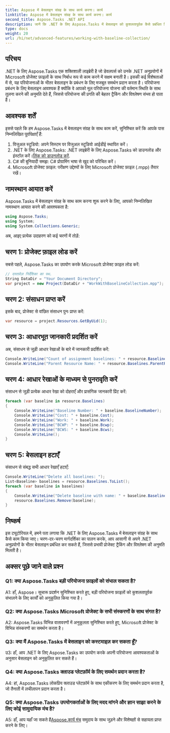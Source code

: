 ```yaml
---
title: Aspose में बेसलाइन संग्रह के साथ कार्य करना। कार्य
linktitle: Aspose में बेसलाइन संग्रह के साथ कार्य करना। कार्य
second_title: Aspose.Tasks .NET API
description: जानें कि .NET के लिए Aspose.Tasks में बेसलाइन को कुशलतापूर्वक कैसे प्रबंधित किया जाए। चरण-दर-चरण मार्गदर्शन के लिए हमारे व्यापक ट्यूटोरियल का अनुसरण करें।
type: docs
weight: 20
url: /hi/net/advanced-features/working-with-baseline-collection/
---
```

## परिचय

.NET के लिए Aspose.Tasks एक शक्तिशाली लाइब्रेरी है जो डेवलपर्स को उनके .NET अनुप्रयोगों में Microsoft प्रोजेक्ट फ़ाइलों के साथ निर्बाध रूप से काम करने में सक्षम बनाती है। इसकी कई विशेषताओं में से, यह परियोजनाओं के भीतर बेसलाइन के प्रबंधन के लिए मजबूत समर्थन प्रदान करता है। परियोजना प्रबंधन के लिए बेसलाइन आवश्यक हैं क्योंकि वे आपको मूल परियोजना योजना की वर्तमान स्थिति के साथ तुलना करने की अनुमति देते हैं, जिससे परियोजना की प्रगति की बेहतर ट्रैकिंग और विश्लेषण संभव हो पाता है।

## आवश्यक शर्तें

इससे पहले कि हम Aspose.Tasks में बेसलाइन संग्रह के साथ काम करें, सुनिश्चित करें कि आपके पास निम्नलिखित पूर्वापेक्षाएँ हैं:

1. विजुअल स्टूडियो: अपने सिस्टम पर विजुअल स्टूडियो आईडीई स्थापित करें।
2.  .NET के लिए Aspose.Tasks: .NET लाइब्रेरी के लिए Aspose.Tasks को डाउनलोड और इंस्टॉल करें।[लिंक को डाउनलोड करें](https://releases.aspose.com/tasks/net/).
3. C# की बुनियादी समझ: C# प्रोग्रामिंग भाषा से खुद को परिचित करें।
4. Microsoft प्रोजेक्ट फ़ाइल: परीक्षण उद्देश्यों के लिए Microsoft प्रोजेक्ट फ़ाइल (.mpp) तैयार रखें।

## नामस्थान आयात करें

Aspose.Tasks में बेसलाइन संग्रह के साथ काम करना शुरू करने के लिए, आपको निम्नलिखित नामस्थान आयात करने की आवश्यकता है:

```csharp
using Aspose.Tasks;
using System;
using System.Collections.Generic;


```

अब, आइए प्रत्येक उदाहरण को कई चरणों में तोड़ें:

## चरण 1: प्रोजेक्ट फ़ाइल लोड करें

सबसे पहले, Aspose.Tasks का उपयोग करके Microsoft प्रोजेक्ट फ़ाइल लोड करें:

```csharp
// दस्तावेज़ निर्देशिका का पथ.
String DataDir = "Your Document Directory";
var project = new Project(DataDir + "WorkWithBaselineCollection.mpp");
```

## चरण 2: संसाधन प्राप्त करें

इसके बाद, प्रोजेक्ट से वांछित संसाधन पुनः प्राप्त करें:

```csharp
var resource = project.Resources.GetByUid(1);
```

## चरण 3: आधारभूत जानकारी प्रदर्शित करें

अब, संसाधन से जुड़ी आधार रेखाओं के बारे में जानकारी प्रदर्शित करें:

```csharp
Console.WriteLine("Count of assignment baselines: " + resource.Baselines.Count);
Console.WriteLine("Parent Resource Name: " + resource.Baselines.ParentResource.Get(Rsc.Name));
```

## चरण 4: आधार रेखाओं के माध्यम से पुनरावृति करें

संसाधन से जुड़ी प्रत्येक आधार रेखा को दोहराएँ और प्रासंगिक जानकारी प्रिंट करें:

```csharp
foreach (var baseline in resource.Baselines)
{
    Console.WriteLine("Baseline Number: " + baseline.BaselineNumber);
    Console.WriteLine("Cost: " + baseline.Cost);
    Console.WriteLine("Work: " + baseline.Work);
    Console.WriteLine("BCWP: " + baseline.Bcwp);
    Console.WriteLine("BCWS: " + baseline.Bcws);
    Console.WriteLine();
}
```

## चरण 5: बेसलाइन हटाएँ

संसाधन से संबद्ध सभी आधार रेखाएँ हटाएँ:

```csharp
Console.WriteLine("Delete all baselines: ");
List<Baseline> baselines = resource.Baselines.ToList();
foreach (var baseline in baselines)
{
    Console.WriteLine("Delete baseline with name: " + baseline.BaselineNumber);
    resource.Baselines.Remove(baseline);
}
```

## निष्कर्ष

इस ट्यूटोरियल में, हमने पता लगाया कि .NET के लिए Aspose.Tasks में बेसलाइन संग्रह के साथ कैसे काम किया जाए। चरण-दर-चरण मार्गदर्शिका का पालन करके, आप आसानी से अपने .NET अनुप्रयोगों के भीतर बेसलाइन प्रबंधित कर सकते हैं, जिससे प्रभावी प्रोजेक्ट ट्रैकिंग और विश्लेषण की अनुमति मिलती है।

## अक्सर पूछे जाने वाले प्रश्न

### Q1: क्या Aspose.Tasks बड़ी परियोजना फ़ाइलों को संभाल सकता है?

A1: हाँ, Aspose। सुचारू प्रदर्शन सुनिश्चित करते हुए, बड़ी परियोजना फ़ाइलों को कुशलतापूर्वक संभालने के लिए कार्यों को अनुकूलित किया गया है।

### Q2: क्या Aspose.Tasks Microsoft प्रोजेक्ट के सभी संस्करणों के साथ संगत है?

A2: Aspose.Tasks विभिन्न वातावरणों में अनुकूलता सुनिश्चित करते हुए, Microsoft प्रोजेक्ट के विभिन्न संस्करणों का समर्थन करता है।

### Q3: क्या मैं Aspose.Tasks में बेसलाइन को कस्टमाइज़ कर सकता हूँ?

उ3: हाँ, आप .NET के लिए Aspose.Tasks का उपयोग करके अपनी परियोजना आवश्यकताओं के अनुसार बेसलाइन को अनुकूलित कर सकते हैं।

### Q4: क्या Aspose.Tasks क्लाउड प्लेटफ़ॉर्म के लिए समर्थन प्रदान करता है?

A4: हां, Aspose.Tasks लोकप्रिय क्लाउड प्लेटफ़ॉर्म के साथ एकीकरण के लिए समर्थन प्रदान करता है, जो तैनाती में लचीलापन प्रदान करता है।

### Q5: क्या Aspose.Tasks उपयोगकर्ताओं के लिए मदद मांगने और ज्ञान साझा करने के लिए कोई सामुदायिक मंच है?

 A5: हाँ, आप यहाँ जा सकते हैं[Aspose.कार्य मंच](https://forum.aspose.com/c/tasks/15) समुदाय के साथ जुड़ने और विशेषज्ञों से सहायता प्राप्त करने के लिए।